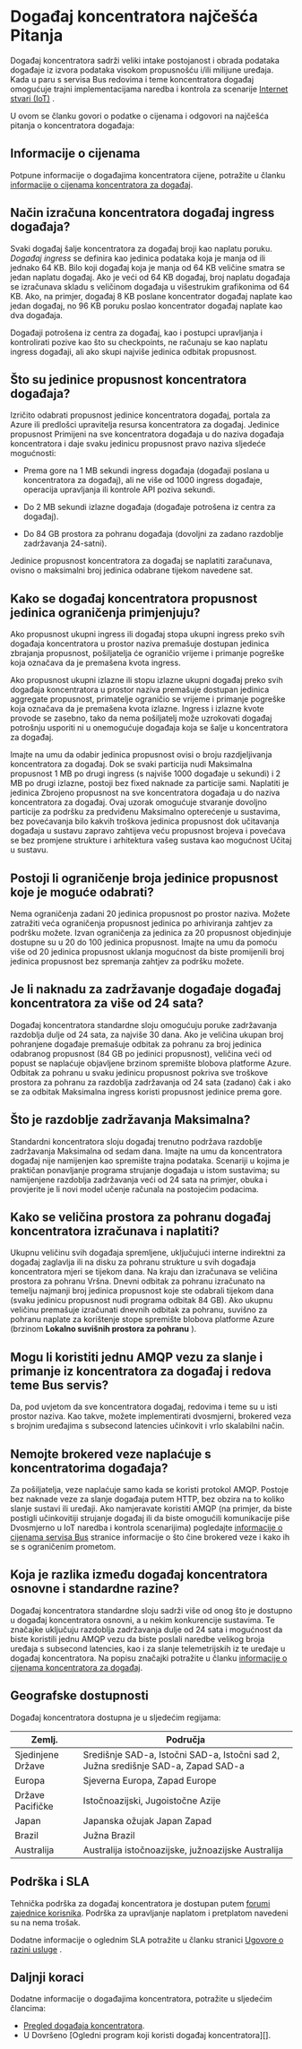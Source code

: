 <properties 
    pageTitle="Najčešća pitanja o događaj koncentratora | Microsoft Azure"
    description="Najčešća pitanja vezana uz koncentratora događaj."
    services="event-hubs"
    documentationCenter="na"
    authors="sethmanheim"
    manager="timlt"
    editor="" />
<tags 
    ms.service="event-hubs"
    ms.devlang="na"
    ms.topic="article"
    ms.tgt_pltfrm="na"
    ms.workload="na"
    ms.date="09/01/2016"
    ms.author="sethm" />

# <a name="event-hubs-faq"></a>Događaj koncentratora najčešća Pitanja

Događaj koncentratora sadrži veliki intake postojanost i obrada podataka događaje iz izvora podataka visokom propusnošću i/ili milijune uređaja. Kada u paru s servisa Bus redovima i teme koncentratora događaj omogućuje trajni implementacijama naredba i kontrola za scenarije [Internet stvari (IoT)](https://azure.microsoft.com/services/iot-hub/) .

U ovom se članku govori o podatke o cijenama i odgovori na najčešća pitanja o koncentratora događaja:

## <a name="pricing-information"></a>Informacije o cijenama

Potpune informacije o događajima koncentratora cijene, potražite u članku [informacije o cijenama koncentratora za događaj](https://azure.microsoft.com/pricing/details/event-hubs/).

## <a name="how-are-event-hubs-ingress-events-calculated"></a>Način izračuna koncentratora događaj ingress događaja?

Svaki događaj šalje koncentratora za događaj broji kao naplatu poruku. *Događaj ingress* se definira kao jedinica podataka koja je manja od ili jednako 64 KB. Bilo koji događaj koja je manja od 64 KB veličine smatra se jedan naplatu događaj. Ako je veći od 64 KB događaj, broj naplatu događaja se izračunava skladu s veličinom događaja u višestrukim grafikonima od 64 KB. Ako, na primjer, događaj 8 KB poslane koncentrator događaj naplate kao jedan događaj, no 96 KB poruku poslao koncentrator događaj naplate kao dva događaja.

Događaji potrošena iz centra za događaj, kao i postupci upravljanja i kontrolirati pozive kao što su checkpoints, ne računaju se kao naplatu ingress događaji, ali ako skupi najviše jedinica odbitak propusnost.

## <a name="what-are-event-hubs-throughput-units"></a>Što su jedinice propusnost koncentratora događaja?

Izričito odabrati propusnost jedinice koncentratora događaj, portala za Azure ili predlošci upravitelja resursa koncentratora za događaj. Jedinice propusnost Primijeni na sve koncentratora događaja u do naziva događaja koncentratora i daje svaku jedinicu propusnost pravo naziva sljedeće mogućnosti:

- Prema gore na 1 MB sekundi ingress događaja (događaji poslana u koncentratora za događaj), ali ne više od 1000 ingress događaje, operacija upravljanja ili kontrole API poziva sekundi.

- Do 2 MB sekundi izlazne događaja (događaje potrošena iz centra za događaj).

- Do 84 GB prostora za pohranu događaja (dovoljni za zadano razdoblje zadržavanja 24-satni).

Jedinice propusnost koncentratora za događaj se naplatiti zaračunava, ovisno o maksimalni broj jedinica odabrane tijekom navedene sat.

## <a name="how-are-event-hubs-throughput-unit-limits-enforced"></a>Kako se događaj koncentratora propusnost jedinica ograničenja primjenjuju?

Ako propusnost ukupni ingress ili događaj stopa ukupni ingress preko svih događaja koncentratora u prostor naziva premašuje dostupan jedinica zbrajanja propusnost, pošiljatelja će ograničio vrijeme i primanje pogreške koja označava da je premašena kvota ingress.

Ako propusnost ukupni izlazne ili stopu izlazne ukupni događaj preko svih događaja koncentratora u prostor naziva premašuje dostupan jedinica aggregate propusnost, primatelje ograničio se vrijeme i primanje pogreške koja označava da je premašena kvota izlazne. Ingress i izlazne kvote provode se zasebno, tako da nema pošiljatelj može uzrokovati događaj potrošnju usporiti ni u onemogućuje događaja koja se šalje u koncentratora za događaj.

Imajte na umu da odabir jedinica propusnost ovisi o broju razdjeljivanja koncentratora za događaj. Dok se svaki particija nudi Maksimalna propusnost 1 MB po drugi ingress (s najviše 1000 događaje u sekundi) i 2 MB po drugi izlazne, postoji bez fixed naknade za particije sami. Naplatiti je jedinica Zbrojeno propusnost na sve koncentratora događaja u do naziva koncentratora za događaj. Ovaj uzorak omogućuje stvaranje dovoljno particije za podršku za predviđenu Maksimalno opterećenje u sustavima, bez povećavanja bilo kakvih troškova jedinica propusnost dok učitavanja događaja u sustavu zapravo zahtijeva veću propusnost brojeva i povećava se bez promjene strukture i arhitektura vašeg sustava kao mogućnost Učitaj u sustavu.

## <a name="is-there-a-limit-on-the-number-of-throughput-units-that-can-be-selected"></a>Postoji li ograničenje broja jedinice propusnost koje je moguće odabrati?

Nema ograničenja zadani 20 jedinica propusnost po prostor naziva. Možete zatražiti veća ograničenja propusnost jedinica po arhiviranja zahtjev za podršku možete. Izvan ograničenja za jedinica za 20 propusnost objedinjuje dostupne su u 20 do 100 jedinica propusnost. Imajte na umu da pomoću više od 20 jedinica propusnost uklanja mogućnost da biste promijenili broj jedinica propusnost bez spremanja zahtjev za podršku možete.

## <a name="is-there-a-charge-for-retaining-event-hubs-events-for-more-than-24-hours"></a>Je li naknadu za zadržavanje događaje događaj koncentratora za više od 24 sata?

Događaj koncentratora standardne sloju omogućuju poruke zadržavanja razdoblja dulje od 24 sata, za najviše 30 dana. Ako je veličina ukupan broj pohranjene događaje premašuje odbitak za pohranu za broj jedinica odabranog propusnost (84 GB po jedinici propusnost), veličina veći od popust se naplaćuje objavljene brzinom spremište blobova platforme Azure. Odbitak za pohranu u svaku jedinicu propusnost pokriva sve troškove prostora za pohranu za razdoblja zadržavanja od 24 sata (zadano) čak i ako se za odbitak Maksimalna ingress koristi propusnost jedinice prema gore.

## <a name="what-is-the-maximum-retention-period"></a>Što je razdoblje zadržavanja Maksimalna?

Standardni koncentratora sloju događaj trenutno podržava razdoblje zadržavanja Maksimalna od sedam dana. Imajte na umu da koncentratora događaj nije namijenjen kao spremište trajna podataka. Scenariji u kojima je praktičan ponavljanje programa strujanje događaja u istom sustavima; su namijenjene razdoblja zadržavanja veći od 24 sata na primjer, obuka i provjerite je li novi model učenje računala na postojećim podacima.

## <a name="how-is-the-event-hubs-storage-size-calculated-and-charged"></a>Kako se veličina prostora za pohranu događaj koncentratora izračunava i naplatiti?

Ukupnu veličinu svih događaja spremljene, uključujući interne indirektni za događaj zaglavlja ili na disku za pohranu strukture u svih događaja koncentratora mjeri se tijekom dana. Na kraju dan izračunava se veličina prostora za pohranu Vršna. Dnevni odbitak za pohranu izračunato na temelju najmanji broj jedinica propusnost koje ste odabrali tijekom dana (svaku jedinicu propusnost nudi programa odbitak 84 GB). Ako ukupnu veličinu premašuje izračunati dnevnih odbitak za pohranu, suvišno za pohranu naplate za korištenje stope spremište blobova platforme Azure (brzinom **Lokalno suvišnih prostora za pohranu** ).

## <a name="can-i-use-a-single-amqp-connection-to-send-and-receive-from-event-hubs-and-service-bus-queuestopics"></a>Mogu li koristiti jednu AMQP vezu za slanje i primanje iz koncentratora za događaj i redova teme Bus servis?

Da, pod uvjetom da sve koncentratora događaj, redovima i teme su u isti prostor naziva. Kao takve, možete implementirati dvosmjerni, brokered veza s brojnim uređajima s subsecond latencies učinkovit i vrlo skalabilni način.

## <a name="do-brokered-connection-charges-apply-to-event-hubs"></a>Nemojte brokered veze naplaćuje s koncentratorima događaja?

Za pošiljatelja, veze naplaćuje samo kada se koristi protokol AMQP. Postoje bez naknade veze za slanje događaja putem HTTP, bez obzira na to koliko slanje sustavi ili uređaji. Ako namjeravate koristiti AMQP (na primjer, da biste postigli učinkovitiji strujanje događaj ili da biste omogućili komunikacije piše Dvosmjerno u IoT naredba i kontrola scenarijima) pogledajte [informacije o cijenama servisa Bus](https://azure.microsoft.com/pricing/details/service-bus/) stranice informacije o što čine brokered veze i kako ih se s ograničenim prometom.

## <a name="what-is-the-difference-between-event-hubs-basic-and-standard-tiers"></a>Koja je razlika između događaj koncentratora osnovne i standardne razine?

Događaj koncentratora standardne sloju sadrži više od onog što je dostupno u događaj koncentratora osnovni, a u nekim konkurencije sustavima. Te značajke uključuju razdoblja zadržavanja dulje od 24 sata i mogućnost da biste koristili jednu AMQP vezu da biste poslali naredbe velikog broja uređaja s subsecond latencies, kao i za slanje telemetrijskih iz te uređaje u događaj koncentratora. Na popisu značajki potražite u članku [informacije o cijenama koncentratora za događaj](https://azure.microsoft.com/pricing/details/event-hubs/).

## <a name="geographic-availability"></a>Geografske dostupnosti

Događaj koncentratora dostupna je u sljedećim regijama:

|Zemlj.|Područja|
|---|---|
|Sjedinjene Države|Središnje SAD-a, Istočni SAD-a, Istočni sad 2, Južna središnje SAD-a, Zapad SAD-a|
|Europa|Sjeverna Europa, Zapad Europe|
|Države Pacifičke|Istočnoazijski, Jugoistočne Azije|
|Japan|Japanska ožujak Japan Zapad|
|Brazil|Južna Brazil|
|Australija|Australija istočnoazijske, južnoazijske Australija|

## <a name="support-and-sla"></a>Podrška i SLA

Tehnička podrška za događaj koncentratora je dostupan putem [forumi zajednice korisnika](https://social.msdn.microsoft.com/forums/azure/home). Podrška za upravljanje naplatom i pretplatom navedeni su na nema trošak.

Dodatne informacije o oglednim SLA potražite u članku stranici [Ugovore o razini usluge](https://azure.microsoft.com/support/legal/sla/) .

## <a name="next-steps"></a>Daljnji koraci

Dodatne informacije o događajima koncentratora, potražite u sljedećim člancima:

- [Pregled događaja koncentratora][].
- U Dovršeno [Ogledni program koji koristi događaj koncentratora][].

[Pregled događaja koncentratora]: event-hubs-overview.md
[primjer aplikacije koja koristi događaj koncentratora]: https://code.msdn.microsoft.com/Service-Bus-Event-Hub-286fd097
